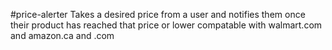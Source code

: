 #price-alerter
Takes a desired price from a user and notifies them once their product has reached that price or lower
compatable with walmart.com and amazon.ca and .com

